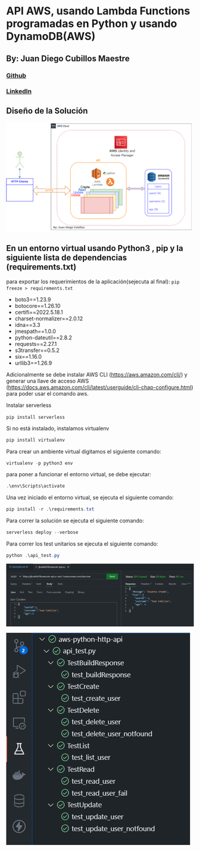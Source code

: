 # API AWS, usando Lambda Functions programadas en Python y usando DynamoDB(AWS)

## By: Juan Diego Cubillos Maestre
### [Github](https://github.com/juandinetUPC)
### [LinkedIn](https://linkedin.com/in/juan-diego-cubillos-630654195)

## Diseño de la Solución

![avatar](API_Python_AWS_Lambda_DynamoDB.png)


## En un entorno virtual usando Python3 , pip y la siguiente lista de dependencias (requirements.txt)
para exportar los requerimientos de la aplicación(sejecuta al final):
```pip freeze > requirements.txt```
- boto3==1.23.9
- botocore==1.26.10
- certifi==2022.5.18.1
- charset-normalizer==2.0.12
- idna==3.3
- jmespath==1.0.0
- python-dateutil==2.8.2
- requests==2.27.1
- s3transfer==0.5.2
- six==1.16.0
- urllib3==1.26.9

Adicionalmente se debe instalar AWS CLI (https://aws.amazon.com/cli/)
y generar una llave de acceso AWS (https://docs.aws.amazon.com/cli/latest/userguide/cli-chap-configure.html) para poder usar el comando aws.

Instalar serverless

```pip install serverless```


Si no está instalado, instalamos virtualenv

```powershell
pip install virtualenv
```

Para crear un ambiente virtual digitamos el siguiente comando:

```powershell
virtualenv -p python3 env
```

para poner a funcionar el entorno virtual, se debe ejecutar:

```powershell
.\env\Scripts\activate
```

Una vez iniciado el entorno virtual, se ejecuta el siguiente comando:

```powershell
pip install -r .\requirements.txt
```

Para correr la solución se ejecuta el siguiente comando:

```powershell
serverless deploy --verbose
```

Para correr los test unitarios se ejecuta el siguiente comando:

```powershell
python .\api_test.py
```
![avatar](2022-05-29_15h23_40.png)

![avatar](2022-05-28_23h02_13.png)

